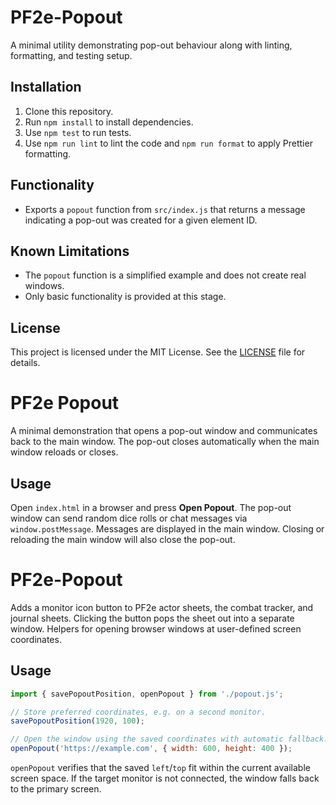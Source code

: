 
# PF2e-Popout

A minimal utility demonstrating pop-out behaviour along with linting,
formatting, and testing setup.

## Installation

1. Clone this repository.
2. Run `npm install` to install dependencies.
3. Use `npm test` to run tests.
4. Use `npm run lint` to lint the code and `npm run format` to apply Prettier formatting.

## Functionality

- Exports a `popout` function from `src/index.js` that returns a message
  indicating a pop-out was created for a given element ID.

## Known Limitations

- The `popout` function is a simplified example and does not create real
  windows.
- Only basic functionality is provided at this stage.

## License

This project is licensed under the MIT License. See the [LICENSE](LICENSE) file for details.


# PF2e Popout

A minimal demonstration that opens a pop-out window and communicates back to the main window. The pop-out closes automatically when the main window reloads or closes.

## Usage

Open `index.html` in a browser and press **Open Popout**. The pop-out window can send random dice rolls or chat messages via `window.postMessage`. Messages are displayed in the main window. Closing or reloading the main window will also close the pop-out.

# PF2e-Popout

Adds a monitor icon button to PF2e actor sheets, the combat tracker, and journal sheets.
Clicking the button pops the sheet out into a separate window.
Helpers for opening browser windows at user-defined screen coordinates.

## Usage

```javascript
import { savePopoutPosition, openPopout } from './popout.js';

// Store preferred coordinates, e.g. on a second monitor.
savePopoutPosition(1920, 100);

// Open the window using the saved coordinates with automatic fallback.
openPopout('https://example.com', { width: 600, height: 400 });
```

`openPopout` verifies that the saved `left`/`top` fit within the current
available screen space. If the target monitor is not connected, the window
falls back to the primary screen.

